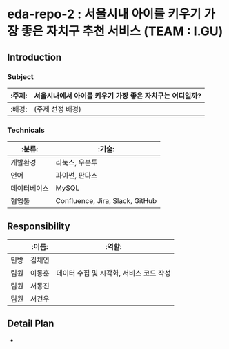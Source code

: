# eda-repo-2 : 서울시내 아이를 키우기 가장 좋은 자치구 추천 서비스 (TEAM : I.GU)

## Introduction
### Subject
|:주제:|서울시내에서 아이를 키우기 가장 좋은 자치구는 어디일까?|
|---|-------------------------------|
|:배경:|(주제 선정 배경)|

### Technicals
|:분류:|:기술:|
|----|---------------------------|
|개발환경|리눅스, 우분투|
|언어|파이썬, 판다스|
|데이터베이스|MySQL|
|협업툴|Confluence, Jira, Slack, GitHub|

## Responsibility
||:이름:|:역할:|
|--|---|---------------------------------|
|틴방|김채연||
|팀원|이동훈|데이터 수집 및 시각화, 서비스 코드 작성|
|팀원|서동진||
|팀원|서건우||

## Detail Plan
+
